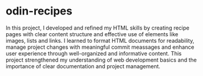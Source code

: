 # odin-recipes
In this project, I developed and refined my HTML skills by creating recipe pages with clear content structure and effective use of elements like images, lists and links. I learned to format HTML documents for readability, manage project changes with meaningful commit meassages and enhance user experience through well-organized and informative content. This project strengthened my understanding of web development basics and the importance of clear documentation and project management.